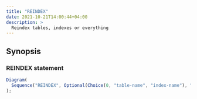 ```yaml
---
title: "REINDEX"
date: 2021-10-21T14:00:44+04:00
description: >
  Reindex tables, indexes or everything
---
```


## Synopsis

### REINDEX statement

```js {.rr}
Diagram(
  Sequence("REINDEX", Optional(Choice(0, "table-name", "index-name"), "skip"))
);
```
